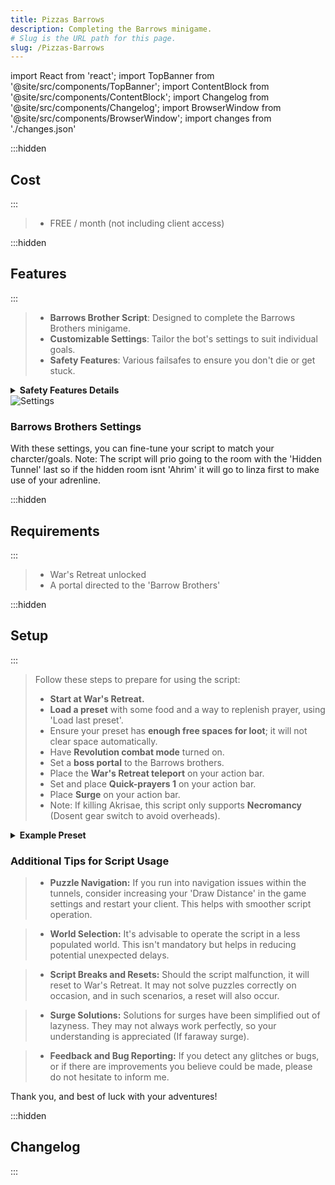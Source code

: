 ```yaml
---
title: Pizzas Barrows
description: Completing the Barrows minigame.
# Slug is the URL path for this page.
slug: /Pizzas-Barrows
---
```


import React from 'react';
import TopBanner from '@site/src/components/TopBanner';
import ContentBlock from '@site/src/components/ContentBlock';
import Changelog from '@site/src/components/Changelog';
import BrowserWindow from '@site/src/components/BrowserWindow';
import changes from './changes.json'

<TopBanner title="Pizzas Barrows " version="v1.3" skill="Necromancy">
</TopBanner>

:::hidden

## Cost

:::

<ContentBlock title="Cost">

> - FREE / month (not including client access)

</ContentBlock>

:::hidden

## Features

:::

<ContentBlock title="Features">


> - **Barrows Brother Script**: Designed to complete the Barrows Brothers minigame.
> - **Customizable Settings**: Tailor the bot's settings to suit individual goals.
> - **Safety Features**: Various failsafes to ensure you don't die or get stuck.
<details>
<summary><strong>Safety Features Details</strong></summary>

- Teleport to Wars and logout if any of these conditions become true:
  - Checks Sign of life cooldown.
  - If health falls below 2k.
  - If you run out of Divine Charges.
  - If your run energy runs to 0%.
  - If your preset is missing items.
  - If you have perished.

</details>

<div style={{ display: 'flex', alignItems: 'center' }}>
  <img src="/img/BarrowBrothersSettings.png" style={{ maxWidth: '50%', height: 'auto' }} alt="Settings" />
  <div style={{ marginLeft: '20px' }}>
    <h3>Barrows Brothers Settings</h3>
    <p>With these settings, you can fine-tune your script to match your charcter/goals. Note: The script will prio going to the room with the 'Hidden Tunnel' last so if the hidden room isnt 'Ahrim' it will go to linza first to make use of your adrenline.  </p>
  </div>
</div>

</ContentBlock>

:::hidden

## Requirements

:::
<ContentBlock title="Requirements">

> - War's Retreat unlocked
> - A portal directed to the 'Barrow Brothers'

</ContentBlock>

:::hidden

## Setup

:::
<ContentBlock title="Setup">
> Follow these steps to prepare for using the script:
> - **Start at War's Retreat.**
> - **Load a preset** with some food and a way to replenish prayer, using 'Load last preset'.
> - Ensure your preset has **enough free spaces for loot**; it will not clear space automatically.
> - Have **Revolution combat mode** turned on.
> - Set a **boss portal** to the Barrows brothers.
> - Place the **War's Retreat teleport** on your action bar.
> - Set and place **Quick-prayers 1** on your action bar.
> - Place **Surge** on your action bar.
> - Note: If killing Akrisae, this script only supports **Necromancy** (Dosent gear switch to avoid overheads).

<details>
<summary><strong>Example Preset</strong></summary>
  <img src="img/BarrowsExamplePreset.png" style={{ maxWidth: '100%', height: 'auto' }} alt="Preset" />
</details>


### Additional Tips for Script Usage

> - **Puzzle Navigation:** If you run into navigation issues within the tunnels, consider increasing your 'Draw Distance' in the game settings and restart your client. This helps with smoother script operation.

> - **World Selection:** It's advisable to operate the script in a less populated world. This isn't mandatory but helps in reducing potential unexpected delays.

> - **Script Breaks and Resets:** Should the script malfunction, it will reset to War's Retreat. It may not solve puzzles correctly on occasion, and in such scenarios, a reset will also occur.

> - **Surge Solutions:** Solutions for surges have been simplified out of lazyness. They may not always work perfectly, so your understanding is appreciated (If faraway surge).

> - **Feedback and Bug Reporting:** If you detect any glitches or bugs, or if there are improvements you believe could be made, please do not hesitate to inform me. 

Thank you, and best of luck with your adventures!




</ContentBlock>

:::hidden

## Changelog

:::

<Changelog changes={changes}>

</Changelog>
